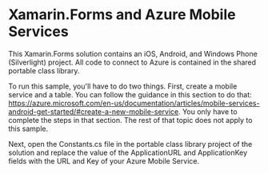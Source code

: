# Xamarin.Forms and Azure Mobile Services

This Xamarin.Forms solution contains an iOS, Android, and Windows Phone (Silverlight) project. All code to connect to Azure is contained in the shared portable class library. 

To run this sample, you'll have to do two things. First, create a mobile service and a table. You can follow the guidance in this section to do that: https://azure.microsoft.com/en-us/documentation/articles/mobile-services-android-get-started/#create-a-new-mobile-service. You only have to complete the steps in that section. The rest of that topic does not apply to this sample.

Next, open the Constants.cs file in the portable class library project of the solution and replace the value of the ApplicationURL and ApplicationKey fields with the URL and Key of your Azure Mobile Service.



